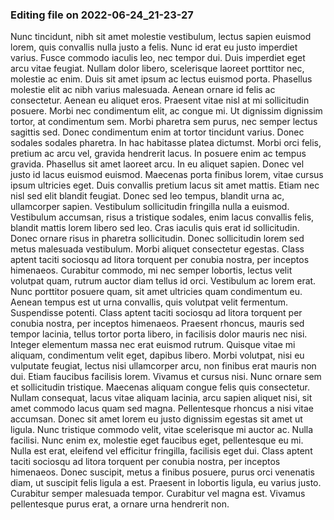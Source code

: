 

### Editing file on 2022-06-24_21-23-27

Nunc tincidunt, nibh sit amet molestie vestibulum, lectus sapien euismod lorem, quis convallis nulla justo a felis. Nunc id erat eu justo imperdiet varius. Fusce commodo iaculis leo, nec tempor dui. Duis imperdiet eget arcu vitae feugiat. Nullam dolor libero, scelerisque laoreet porttitor nec, molestie ac enim. Duis sit amet ipsum ac lectus euismod porta. Phasellus molestie elit ac nibh varius malesuada. Aenean ornare id felis ac consectetur. Aenean eu aliquet eros. Praesent vitae nisl at mi sollicitudin posuere.
Morbi nec condimentum elit, ac congue mi. Ut dignissim dignissim tortor, at condimentum sem. Morbi pharetra sem purus, nec semper lectus sagittis sed. Donec condimentum enim at tortor tincidunt varius. Donec sodales sodales pharetra. In hac habitasse platea dictumst. Morbi orci felis, pretium ac arcu vel, gravida hendrerit lacus. In posuere enim ac tempus gravida. Phasellus sit amet laoreet arcu. In eu aliquet sapien. Donec vel justo id lacus euismod euismod. Maecenas porta finibus lorem, vitae cursus ipsum ultricies eget. Duis convallis pretium lacus sit amet mattis. Etiam nec nisl sed elit blandit feugiat. Donec sed leo tempus, blandit urna ac, ullamcorper sapien. Vestibulum sollicitudin fringilla nulla a euismod.
Vestibulum accumsan, risus a tristique sodales, enim lacus convallis felis, blandit mattis lorem libero sed leo. Cras iaculis quis erat id sollicitudin. Donec ornare risus in pharetra sollicitudin. Donec sollicitudin lorem sed metus malesuada vestibulum. Morbi aliquet consectetur egestas. Class aptent taciti sociosqu ad litora torquent per conubia nostra, per inceptos himenaeos. Curabitur commodo, mi nec semper lobortis, lectus velit volutpat quam, rutrum auctor diam tellus id orci. Vestibulum ac lorem erat. Nunc porttitor posuere quam, sit amet ultricies quam condimentum eu.
Aenean tempus est ut urna convallis, quis volutpat velit fermentum. Suspendisse potenti. Class aptent taciti sociosqu ad litora torquent per conubia nostra, per inceptos himenaeos. Praesent rhoncus, mauris sed tempor lacinia, tellus tortor porta libero, in facilisis dolor mauris nec nisi. Integer elementum massa nec erat euismod rutrum. Quisque vitae mi aliquam, condimentum velit eget, dapibus libero. Morbi volutpat, nisi eu vulputate feugiat, lectus nisi ullamcorper arcu, non finibus erat mauris non dui. Etiam faucibus facilisis lorem. Vivamus et cursus nisi. Nunc ornare sem et sollicitudin tristique. Maecenas aliquam congue felis quis consectetur. Nullam consequat, lacus vitae aliquam lacinia, arcu sapien aliquet nisi, sit amet commodo lacus quam sed magna. Pellentesque rhoncus a nisi vitae accumsan.
Donec sit amet lorem eu justo dignissim egestas sit amet ut ligula. Nunc tristique commodo velit, vitae scelerisque mi auctor ac. Nulla facilisi. Nunc enim ex, molestie eget faucibus eget, pellentesque eu mi. Nulla est erat, eleifend vel efficitur fringilla, facilisis eget dui. Class aptent taciti sociosqu ad litora torquent per conubia nostra, per inceptos himenaeos. Donec suscipit, metus a finibus posuere, purus orci venenatis diam, ut suscipit felis ligula a est. Praesent in lobortis ligula, eu varius justo. Curabitur semper malesuada tempor. Curabitur vel magna est. Vivamus pellentesque purus erat, a ornare urna hendrerit non.


